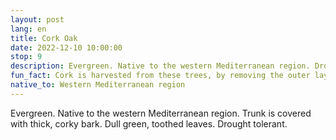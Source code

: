 ```yaml
---
layout: post
lang: en
title: Cork Oak
date: 2022-12-10 10:00:00
stop: 9
description: Evergreen. Native to the western Mediterranean region. Drought tolerant.
fun_fact: Cork is harvested from these trees, by removing the outer layer of bark, produced by the cork cambium
native_to: Western Mediterranean region
---
```

Evergreen. Native to the western Mediterranean region. Trunk is covered with thick, corky bark. Dull green, toothed leaves. Drought tolerant.

